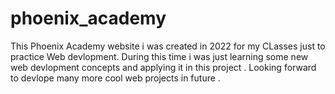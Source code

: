 # phoenix_academy

This Phoenix Academy website i was created in 2022 for my CLasses just to practice Web devlopment.
During this time i was just learning some new web devlopment concepts and applying it in this project .
Looking forward to devlope many more cool web projects in future .
